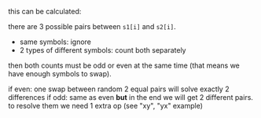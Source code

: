 this can be calculated:

there are 3 possible pairs between ``s1[i]`` and ``s2[i]``.
 - same symbols: ignore
 - 2 types of different symbols: count both separately

then both counts must be odd or even at the same time (that means we have enough symbols to swap).

if even: one swap between random 2 equal pairs will solve exactly 2 differences
if odd: same as even **but** in the end we will get 2 different pairs. to resolve them we need 1 extra op (see "xy", "yx" example)
